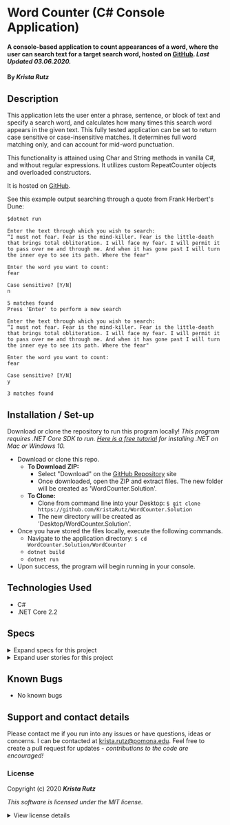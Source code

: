 # Word Counter (C# Console Application)

#### A console-based application to count appearances of a word, where the user can search text for a target search word, hosted on [GitHub](https://github.com/KristaRutz/WordCounter.Solution). _Last Updated 03.06.2020._

#### By _**Krista Rutz**_

## Description

This application lets the user enter a phrase, sentence, or block of text and specify a search word, and calculates how many times this search word appears in the given text. This fully tested application can be set to return case sensitive or case-insensitive matches. It determines full word matching only, and can account for mid-word punctuation.

This functionality is attained using Char and String methods in vanilla C#, and without regular expressions. It utilizes custom RepeatCounter objects and overloaded constructors.

It is hosted on [GitHub](https://github.com/KristaRutz/WordCounter.Solution).

See this example output searching through a quote from Frank Herbert's Dune:

```
$dotnet run

Enter the text through which you wish to search:
“I must not fear. Fear is the mind-killer. Fear is the little-death that brings total obliteration. I will face my fear. I will permit it to pass over me and through me. And when it has gone past I will turn the inner eye to see its path. Where the fear"

Enter the word you want to count:
fear

Case sensitive? [Y/N]
n

5 matches found
Press 'Enter' to perform a new search

Enter the text through which you wish to search:
“I must not fear. Fear is the mind-killer. Fear is the little-death that brings total obliteration. I will face my fear. I will permit it to pass over me and through me. And when it has gone past I will turn the inner eye to see its path. Where the fear"

Enter the word you want to count:
fear

Case sensitive? [Y/N]
y

3 matches found

```

## Installation / Set-up

Download or clone the repository to run this program locally! _This program requires .NET Core SDK to run. [Here is a free tutorial](https://www.learnhowtoprogram.com/c-and-net/getting-started-with-c/installing-c-and-net) for installing .NET on Mac or Windows 10._

- Download or clone this repo.
  - **To Download ZIP:**
    - Select "Download" on the [GitHub Repository](https://github.com/KristaRutz/WordCounter.Solution) site
    - Once downloaded, open the ZIP and extract files. The new folder will be created as 'WordCounter.Solution'.
  - **To Clone:**
    - Clone from command line into your Desktop: `$ git clone https://github.com/KristaRutz/WordCounter.Solution`
    - The new directory will be created as 'Desktop/WordCounter.Solution'.
- Once you have stored the files locally, execute the following commands.
  - Navigate to the application directory: `$ cd WordCounter.Solution/WordCounter`
  - `dotnet build`
  - `dotnet run`
- Upon success, the program will begin running in your console.

## Technologies Used

- C#
- .NET Core 2.2

## Specs

<details>
  <summary>Expand specs for this project</summary>

- [x] **Spec:** The file structure will be as shown:

  - Solution Name: WordCounter.Solution
  - ├──Project Name: WordCounter
  - └── Test Project Name: WordCounter.Tests

- [x] **Spec:** When viewing the project on GitHub, WordCounter, WordCounter.Tests, and README.md should be visible at the top level of the repository.

- [x] **Spec:** The following specs have tests associated with them.

- [x] **Spec:** There is a class called RepeatCounter.

- [x] **Spec:** The program collects an empty word input and checks how frequently that full word appears in an inputted sentence, then returns the number.

  - Input: "", "test"
  - Output: 0; // Not a word error.

- [x] **Spec:** The program collects a single word input and checks how frequently that full word appears in an empty string, then returns the number.

  - Input: "test", ""
  - Output: 0 matches;

- [x] **Spec:** The program collects a single word input and checks how frequently that full word appears in an inputted single word, then returns the number.

  - Input: "test", "test"
  - Output: 1;

- [x] **Spec:** The program collects a single word input and checks how frequently that full word appears in a string of only that word, then returns the number.

  - Input: "test", "test test test"
  - Output: 3;

- [x] **Spec:** The program collects a single word input and checks how frequently that full word appears in a string, then returns the number.

  - Input: "test", "this test is a test"
  - Output: 2;

- [x] **Spec:** The program checks for full word matches only (case sensitive).

  - Input: "test", "this **test** is still **test**ing"
  - Output: 1;

- [x] **Spec:** The program can find words separated at spaces, beginning and end of string, or with punctuation attached.
  - Input: "test", "this test is a 'test.'"
  - Output: 2;

</details>
<details>
  <summary>Expand user stories for this project</summary>

| As a _User-Type_,    | I want...                                                            | so that...                                               |
| :------------------- | :------------------------------------------------------------------- | :------------------------------------------------------- |
| As a writer          | I want to know how many times I've typed a given word                | so that I can see the relative frequency of a given word |
| As an editor         | I want to know how often a word appears                              | so that I can make sure to edit all mentions of the word |
| As the app developer | I want the user to input whether or not the search is case-sensitive | so that the user can be satisfied with their output      |

</details>

## Known Bugs

- No known bugs

## Support and contact details

Please contact me if you run into any issues or have questions, ideas or concerns. I can be contacted at <krista.rutz@pomona.edu>. Feel free to create a pull request for updates - _contributions to the code are encouraged!_

### License

Copyright (c) 2020 **_Krista Rutz_**

_This software is licensed under the MIT license._

<details>
  <summary>View license details</summary>

Permission is hereby granted, free of charge, to any person obtaining a copy of this software and associated documentation files (the "Software"), to deal in the Software without restriction, including without limitation the rights to use, copy, modify, merge, publish, distribute, sublicense, and/or sell copies of the Software, and to permit persons to whom the Software is furnished to do so, subject to the following conditions:

The above copyright notice and this permission notice shall be included in all copies or substantial portions of the Software.

THE SOFTWARE IS PROVIDED "AS IS", WITHOUT WARRANTY OF ANY KIND, EXPRESS OR IMPLIED, INCLUDING BUT NOT LIMITED TO THE WARRANTIES OF MERCHANTABILITY, FITNESS FOR A PARTICULAR PURPOSE AND NONINFRINGEMENT. IN NO EVENT SHALL THE AUTHORS OR COPYRIGHT HOLDERS BE LIABLE FOR ANY CLAIM, DAMAGES OR OTHER LIABILITY, WHETHER IN AN ACTION OF CONTRACT, TORT OR OTHERWISE, ARISING FROM, OUT OF OR IN CONNECTION WITH THE SOFTWARE OR THE USE OR OTHER DEALINGS IN THE SOFTWARE.

</details>
